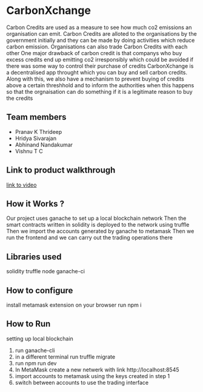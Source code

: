 # CarbonXchange
Carbon Credits are used as a measure to see how much co2 emissions an organisation can emit.
Carbon Credits are alloted to the organisations by the government initially and they can be made by doing activities which reduce carbon emission.
Organisations can also trade Carbon Credits with each other
One major drawback of carbon credit is that companys who buy excess credits end up emitting co2 irresponsibly which could be avoided if there was some way to control their purchase of credits
CarbonXchange is a decentralised app throught which you can buy and sell carbon credits.
Along with this, we also have a mechanism to prevent buying of credits above a certain threshhold and to inform the authorities when this happens so that the orgnaisation can do something if it is a legitimate reason to buy the credits

## Team members
- Pranav K Thrideep
- Hridya Sivarajan
- Abhinand Nandakumar
- Vishnu T C

## Link to product walkthrough
[link to video](./demo.mp4)

## How it Works ?
Our project uses ganache to set up a local blockchain network
Then the smart contracts written in solidity is deployed to the network using truffle
Then we import the accounts generated by ganache to metamask
Then we run the frontend and we can carry out the trading operations there

## Libraries used
solidity
truffle
node
ganache-ci

## How to configure
install metamask extension on your browser
run npm i 

## How to Run
setting up local blockchain

1. run ganache-cli
2. in a different terminal run truffle migrate
3. run npm run dev
4. In MetaMask create a new netwerk with link http://localhost:8545
5. import accounts to metamask using the keys created in step 1
6. switch between accounts to use the trading interface